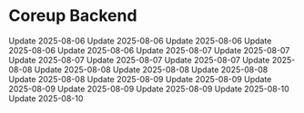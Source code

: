 # Coreup Backend
Update 2025-08-06
Update 2025-08-06
Update 2025-08-06
Update 2025-08-06
Update 2025-08-06
Update 2025-08-07
Update 2025-08-07
Update 2025-08-07
Update 2025-08-07
Update 2025-08-07
Update 2025-08-08
Update 2025-08-08
Update 2025-08-08
Update 2025-08-08
Update 2025-08-08
Update 2025-08-09
Update 2025-08-09
Update 2025-08-09
Update 2025-08-09
Update 2025-08-09
Update 2025-08-10
Update 2025-08-10
